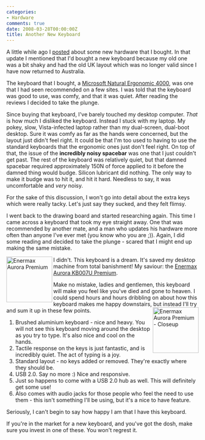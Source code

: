 ```yaml
---
categories:
- Hardware
comments: true
date: 2008-03-28T00:00:00Z
title: Another New Keyboard
---
```


A little while ago I <a href="/posts/a-hardware-update/" title="A Hardware Update">posted</a> about some new hardware that I bought. In that update I mentioned that I'd bought a new keyboard because my old one was a bit shaky and had the old UK layout which was no longer valid since I have now returned to Australia.

<!--more-->

The keyboard that I bought, a <a href="http://www.microsoft.com/hardware/mouseandkeyboard/productdetails.aspx?pid=043">Microsoft Natural Ergonomic 4000</a>, was one that I had seen recommended on a few sites. I was told that the keyboard was good to use, was comfy, and that it was quiet. After reading the reviews I decided to take the plunge.

Since buying that keyboard, I've barely touched my desktop computer. <em>That</em> is how much I disliked the keyboard. Instead I stuck with my laptop. My pokey, slow, Vista-infected laptop rather than my dual-screen, dual-boot desktop. Sure it was comfy as far as the hands were concerned, but the layout just didn't feel right. It could be that I'm too used to having to use the standard keyboards that the ergonomic ones just don't feel right. On top of that, the issue of the <strong>incredibly noisy spacebar</strong> was one that I just couldn't get past. The rest of the keyboard was relatively quiet, but that damned spacebar required approximately 150N of force applied to it before the damned thing would budge. Silicon lubricant did nothing. The only way to make it budge was to hit it, and hit it hard. Needless to say, it was uncomfortable and <em>very</em> noisy.

For the sake of this discussion, I won't go into detail about the extra keys which were really tacky. Let's just say they sucked, and they felt flimsy.

I went back to the drawing board and started researching again. This time I came across a keyboard that took my eye straight away. One that was recommended by another mate, and a man who updates his hardware more often than anyone I've ever met (you know who you are ;)). Again, I did some reading and decided to take the plunge - scared that I might end up making the same mistake.

<a href="/uploads/2008/03/2007951535362581.jpg" title="Enermax Aurora Premium" rel="lightbox[enermax]"><img src="/uploads/2008/03/2007951535362581.jpg" alt="Enermax Aurora Premium" style="float: left; padding-right: 3px; padding-bottom: 3px; border: 0;" width="120" /></a>I didn't. This keyboard is a dream. It's saved my desktop machine from total banishment! My saviour: the <a href="http://www.enermaxusa.com/catalog/product_info.php?cPath=28_48&products_id=137" title="Enermax Aurora KB007U Premium">Enermax Aurora KB007U Premium</a>.

Make no mistake, ladies and gentlemen, this keyboard will make you feel like you've died and gone to heaven. I could spend hours and hours dribbling on about how this keyboard makes me happy downstairs, but instead I'll try and sum it up in these few points.
<a href="/uploads/2008/03/20079515381429142.gif" title="Enermax Aurora Premium - Closeup" rel="lightbox[enermax]"><img src="/uploads/2008/03/20079515381429142.gif" alt="Enermax Aurora Premium - Closeup" style="float: right; padding-left: 3px; padding-bottom: 3px; border: 0;" width="120" /></a><ol><li>Brushed aluminium keyboard - nice and heavy. You will not see this keyboard moving around the desktop as you try to type. It's also nice and cool on the hands.</li><li>Tactile response on the keys is just fantastic, and is incredibly quiet. The act of typing is a joy.</li><li>Standard layout - no keys added or removed. They're exactly where they should be.</li><li>USB 2.0. Say no more :) Nice and responsive.</li><li>Just so happens to come with a USB 2.0 hub as well. This will definitely get some use!</li><li>Also comes with audio jacks for those people who feel the need to use them - this isn't something I'll be using, but it's a nice to have feature.</li></ol>Seriously, I can't begin to say how happy I am that I have this keyboard.

If you're in the market for a new keyboard, and you've got the dosh, make sure you invest in one of these. You won't regrest it.
